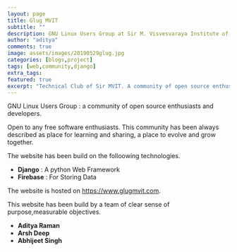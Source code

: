 ```yaml
---
layout: page
title: Glug MVIT
subtitle: ""
description: GNU Linux Users Group at Sir M. Visvesvaraya Institute of Technology
author: "aditya"
comments: true
image: assets/images/20190529glug.jpg
categories: [blogs,project]
tags: [web,community,django]
extra_tags: 
featured: true
excerpt: "Technical Club of Sir MVIT. A community of open source enthusiasts and developers."
---
```


<span class="begin">G</span>NU Linux Users Group : a community of open source enthusiasts and developers.

Open to any free software enthusiasts. This community has been always described as place for learning and sharing, a place to evolve and grow together.

The website has been build on the folloowing technologies.
- **Django** : A python Web Framework
- **Firebase** : For Storing Data

The website is hosted on https://www.glugmvit.com.

This website has been build by a team of clear sense of purpose,measurable objectives.
- **Aditya Raman**
- **Arsh Deep**
- **Abhijeet Singh**
